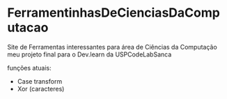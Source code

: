 # FerramentinhasDeCienciasDaComputacao
Site de Ferramentas interessantes para área de Ciências da Computação
meu projeto final para o Dev.learn da USPCodeLabSanca

funções atuais:
- Case transform
- Xor (caracteres)
